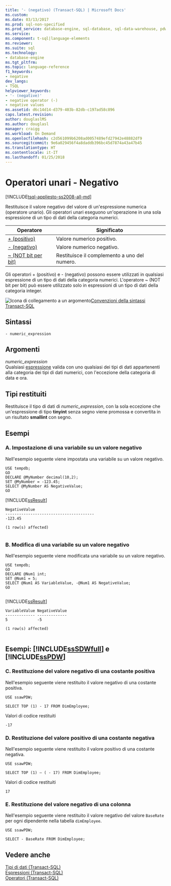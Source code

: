 ```yaml
---
title: '- (negativo) (Transact-SQL) | Microsoft Docs'
ms.custom: 
ms.date: 03/13/2017
ms.prod: sql-non-specified
ms.prod_service: database-engine, sql-database, sql-data-warehouse, pdw
ms.service: 
ms.component: t-sql|language-elements
ms.reviewer: 
ms.suite: sql
ms.technology:
- database-engine
ms.tgt_pltfrm: 
ms.topic: language-reference
f1_keywords:
- negative
dev_langs:
- TSQL
helpviewer_keywords:
- '- (negative)'
- negative operator (-)
- negative values
ms.assetid: d6c14d14-d379-403b-82db-c197ad58c896
caps.latest.revision: 
author: douglaslMS
ms.author: douglasl
manager: craigg
ms.workload: On Demand
ms.openlocfilehash: c2d561099b6208ad0057489efd27942e48882df9
ms.sourcegitcommit: 9e6a029456f4a8daddb396bc45d7874a43a47b45
ms.translationtype: HT
ms.contentlocale: it-IT
ms.lasthandoff: 01/25/2018
---
```

# <a name="unary-operators---negative"></a>Operatori unari - Negativo
[!INCLUDE[tsql-appliesto-ss2008-all-md](../../includes/tsql-appliesto-ss2008-all-md.md)]

  Restituisce il valore negativo del valore di un'espressione numerica (operatore unario). Gli operatori unari eseguono un'operazione in una sola espressione di un tipo di dati della categoria numerici.   
  
|Operatore|Significato|  
|--------------|-------------|  
|[+ (positivo)](../../t-sql/language-elements/unary-operators-positive.md)|Valore numerico positivo.|  
|[- (negativo)](../../t-sql/language-elements/unary-operators-negative.md)|Valore numerico negativo.|  
|[~ (NOT bit per bit)](../../t-sql/language-elements/bitwise-not-transact-sql.md)|Restituisce il complemento a uno del numero.|  
  
 Gli operatori + (positivo) e - (negativo) possono essere utilizzati in qualsiasi espressione di un tipo di dati della categoria numerici. L'operatore ~ (NOT bit per bit) può essere utilizzato solo in espressioni di un tipo di dati della categoria integer. 
  
 ![Icona di collegamento a un argomento](../../database-engine/configure-windows/media/topic-link.gif "Icona di collegamento a un argomento")[Convenzioni della sintassi Transact-SQL](../../t-sql/language-elements/transact-sql-syntax-conventions-transact-sql.md)  
  
## <a name="syntax"></a>Sintassi  
  
```  
- numeric_expression  
```  
  
## <a name="arguments"></a>Argomenti  
 *numeric_expression*  
 Qualsiasi [espressione](../../t-sql/language-elements/expressions-transact-sql.md) valida con uno qualsiasi dei tipi di dati appartenenti alla categoria dei tipi di dati numerici, con l'eccezione della categoria di data e ora.  
  
## <a name="result-types"></a>Tipi restituiti  
 Restituisce il tipo di dati di *numeric_expression*, con la sola eccezione che un'espressione di tipo **tinyint** senza segno viene promossa e convertita in un risultato **smallint** con segno.  
  
## <a name="examples"></a>Esempi  
  
### <a name="a-setting-a-variable-to-a-negative-value"></a>A. Impostazione di una variabile su un valore negativo  
 Nell'esempio seguente viene impostata una variabile su un valore negativo.  
  
```  
USE tempdb;  
GO  
DECLARE @MyNumber decimal(10,2);  
SET @MyNumber = -123.45;  
SELECT @MyNumber AS NegativeValue;  
GO  
```  
  
 [!INCLUDE[ssResult](../../includes/ssresult-md.md)]  
  
```  
NegativeValue  
---------------------------------------  
-123.45  
  
(1 row(s) affected)  
  
```  
  
### <a name="b-changing-a-variable-to-a-negative-value"></a>B. Modifica di una variabile su un valore negativo  
 Nell'esempio seguente viene modificata una variabile su un valore negativo.  
  
```  
USE tempdb;  
GO  
DECLARE @Num1 int;  
SET @Num1 = 5;  
SELECT @Num1 AS VariableValue, -@Num1 AS NegativeValue;  
GO  
  
```  
  
 [!INCLUDE[ssResult](../../includes/ssresult-md.md)]  
  
```  
VariableValue NegativeValue  
------------- -------------  
5             -5  
  
(1 row(s) affected)  
  
```  
  
## <a name="examples-includesssdwfullincludessssdwfull-mdmd-and-includesspdwincludessspdw-mdmd"></a>Esempi: [!INCLUDE[ssSDWfull](../../includes/sssdwfull-md.md)] e [!INCLUDE[ssPDW](../../includes/sspdw-md.md)]  
  
### <a name="c-returning-the-negative-of-a-positive-constant"></a>C. Restituzione del valore negativo di una costante positiva  
 Nell'esempio seguente viene restituito il valore negativo di una costante positiva.  
  
```  
USE ssawPDW;  
  
SELECT TOP (1) - 17 FROM DimEmployee;  
```  
  
 Valori di codice restituiti  
  
```  
-17  
```  
  
### <a name="d-returning-the-positive-of-a-negative-constant"></a>D. Restituzione del valore positivo di una costante negativa  
 Nell'esempio seguente viene restituito il valore positivo di una costante negativa.  
  
```  
USE ssawPDW;  
  
SELECT TOP (1) – ( - 17) FROM DimEmployee;  
```  
  
 Valori di codice restituiti  
  
```  
17  
```  
  
### <a name="e-returning-the-negative-of-a-column"></a>E. Restituzione del valore negativo di una colonna  
 Nell'esempio seguente viene restituito il valore negativo del valore `BaseRate` per ogni dipendente nella tabella `dimEmployee`.  
  
```  
USE ssawPDW;  
  
SELECT - BaseRate FROM DimEmployee;  
```  
  
## <a name="see-also"></a>Vedere anche  
 [Tipi di dati &#40;Transact-SQL&#41;](../../t-sql/data-types/data-types-transact-sql.md)   
 [Espressioni &#40;Transact-SQL&#41;](../../t-sql/language-elements/expressions-transact-sql.md)   
 [Operatori &#40;Transact-SQL&#41;](../../t-sql/language-elements/operators-transact-sql.md)  
  
  

